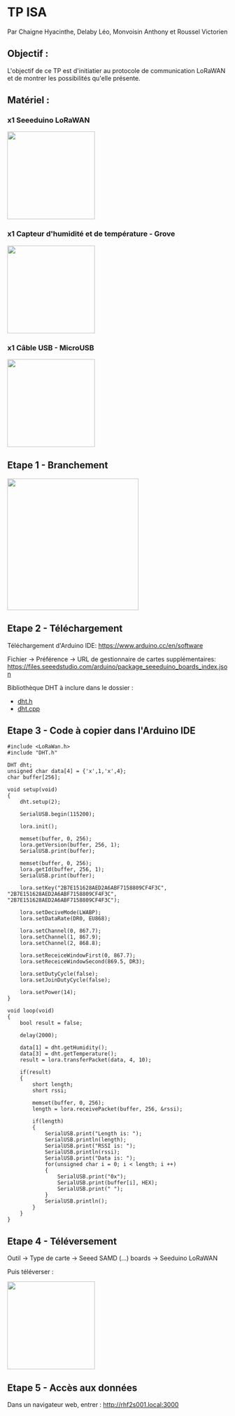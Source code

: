 # TP ISA
Par Chaigne Hyacinthe, Delaby Léo, Monvoisin Anthony et Roussel Victorien

## Objectif : 
L'objectif de ce TP est d'initiatier au protocole de communication LoRaWAN et de montrer les possibilités qu'elle présente.

## Matériel :
### x1 Seeeduino LoRaWAN
<img src="https://user-images.githubusercontent.com/47259100/112843746-36e55400-90a3-11eb-9538-a5d5b874448c.png" width="200"/>

### x1 Capteur d'humidité et de température - Grove 
<img src="https://user-images.githubusercontent.com/47259100/112844018-8b88cf00-90a3-11eb-9da6-63b35a8d2a74.png" width=200/>

### x1 Câble USB - MicroUSB 
<img src="https://user-images.githubusercontent.com/47259100/112844170-ba06aa00-90a3-11eb-810c-76f5558a4347.png" width=200/>

## Etape 1 - Branchement
<img src="https://user-images.githubusercontent.com/47259100/112850642-7d8a7c80-90aa-11eb-842a-b1055065fa32.png" width=300/>

## Etape 2 - Téléchargement
Téléchargement d'Arduino IDE:
https://www.arduino.cc/en/software

Fichier -> Préférence -> URL de gestionnaire de cartes supplémentaires:
https://files.seeedstudio.com/arduino/package_seeeduino_boards_index.json

Bibliothèque DHT à inclure dans le dossier : 
* <a href="https://github.com/citroZ26/projetM1S2_tp_isa/blob/main/DHT.h">dht.h</a>
* <a href="https://github.com/citroZ26/projetM1S2_tp_isa/blob/main/DHT.cpp">dht.cpp</a>

## Etape 3 - Code à copier dans l'Arduino IDE
```
#include <LoRaWan.h>
#include "DHT.h"

DHT dht;
unsigned char data[4] = {'x',1,'x',4};
char buffer[256];
 
void setup(void)
{     
    dht.setup(2);
 
    SerialUSB.begin(115200); 
    
    lora.init();
 
    memset(buffer, 0, 256);
    lora.getVersion(buffer, 256, 1);
    SerialUSB.print(buffer); 
 
    memset(buffer, 0, 256);
    lora.getId(buffer, 256, 1);
    SerialUSB.print(buffer);
 
    lora.setKey("2B7E151628AED2A6ABF7158809CF4F3C", "2B7E151628AED2A6ABF7158809CF4F3C", "2B7E151628AED2A6ABF7158809CF4F3C");
 
    lora.setDeciveMode(LWABP);
    lora.setDataRate(DR0, EU868);
 
    lora.setChannel(0, 867.7);
    lora.setChannel(1, 867.9);
    lora.setChannel(2, 868.8);
 
    lora.setReceiceWindowFirst(0, 867.7);
    lora.setReceiceWindowSecond(869.5, DR3);
 
    lora.setDutyCycle(false);
    lora.setJoinDutyCycle(false);
 
    lora.setPower(14);    
}
 
void loop(void)
{   
    bool result = false;
 
    delay(2000);
    
    data[1] = dht.getHumidity();
    data[3] = dht.getTemperature();
    result = lora.transferPacket(data, 4, 10);
 
    if(result)
    {
        short length;
        short rssi;
 
        memset(buffer, 0, 256);
        length = lora.receivePacket(buffer, 256, &rssi);
 
        if(length)
        {
            SerialUSB.print("Length is: ");
            SerialUSB.println(length);
            SerialUSB.print("RSSI is: ");
            SerialUSB.println(rssi);
            SerialUSB.print("Data is: ");
            for(unsigned char i = 0; i < length; i ++)
            {
                SerialUSB.print("0x");
                SerialUSB.print(buffer[i], HEX);
                SerialUSB.print(" ");
            }
            SerialUSB.println();
        }
    }
}
```
## Etape 4 - Téléversement
Outil -> Type de carte -> Seeed SAMD (...) boards -> Seeduino LoRaWAN

Puis téléverser :

<img src="https://user-images.githubusercontent.com/47259100/112849612-87f84680-90a9-11eb-946d-8e21ca1c5eab.png" width="200"/>

## Etape 5 - Accès aux données
Dans un navigateur web, entrer : http://rhf2s001.local:3000
